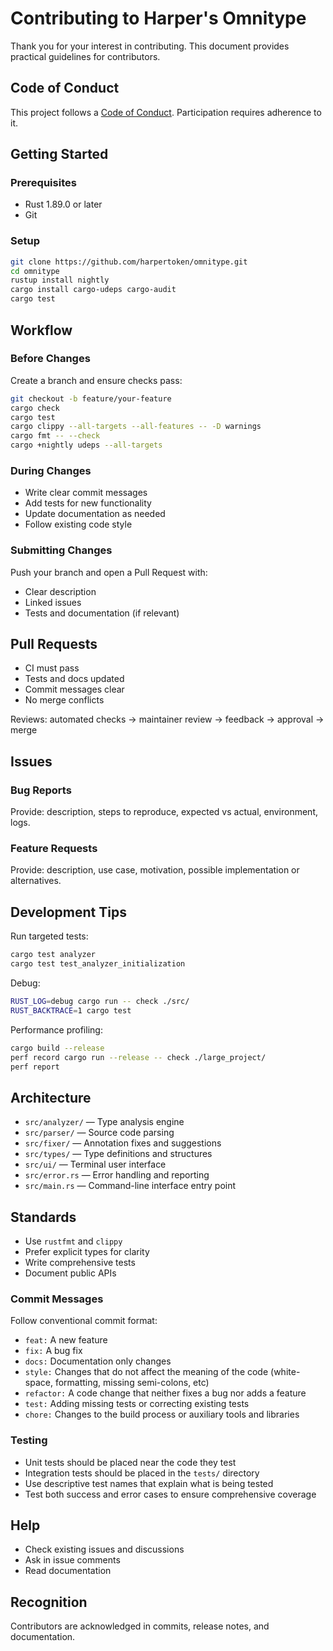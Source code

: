 # Contributing to Harper's Omnitype

Thank you for your interest in contributing. This document provides practical guidelines for contributors.

## Code of Conduct

This project follows a [Code of Conduct](./CODE_OF_CONDUCT.md). Participation requires adherence to it.

## Getting Started

### Prerequisites

* Rust 1.89.0 or later
* Git

### Setup

```bash
git clone https://github.com/harpertoken/omnitype.git
cd omnitype
rustup install nightly
cargo install cargo-udeps cargo-audit
cargo test
```

## Workflow

### Before Changes

Create a branch and ensure checks pass:

```bash
git checkout -b feature/your-feature
cargo check
cargo test
cargo clippy --all-targets --all-features -- -D warnings
cargo fmt -- --check
cargo +nightly udeps --all-targets
```

### During Changes

* Write clear commit messages
* Add tests for new functionality
* Update documentation as needed
* Follow existing code style

### Submitting Changes

Push your branch and open a Pull Request with:

* Clear description
* Linked issues
* Tests and documentation (if relevant)

## Pull Requests

* CI must pass
* Tests and docs updated
* Commit messages clear
* No merge conflicts

Reviews: automated checks → maintainer review → feedback → approval → merge

## Issues

### Bug Reports

Provide: description, steps to reproduce, expected vs actual, environment, logs.

### Feature Requests

Provide: description, use case, motivation, possible implementation or alternatives.

## Development Tips

Run targeted tests:

```bash
cargo test analyzer
cargo test test_analyzer_initialization
```

Debug:

```bash
RUST_LOG=debug cargo run -- check ./src/
RUST_BACKTRACE=1 cargo test
```

Performance profiling:

```bash
cargo build --release
perf record cargo run --release -- check ./large_project/
perf report
```

## Architecture

* `src/analyzer/` — Type analysis engine
* `src/parser/` — Source code parsing
* `src/fixer/` — Annotation fixes and suggestions
* `src/types/` — Type definitions and structures
* `src/ui/` — Terminal user interface
* `src/error.rs` — Error handling and reporting
* `src/main.rs` — Command-line interface entry point

## Standards

* Use `rustfmt` and `clippy`
* Prefer explicit types for clarity
* Write comprehensive tests
* Document public APIs

### Commit Messages

Follow conventional commit format:

* `feat:` A new feature
* `fix:` A bug fix
* `docs:` Documentation only changes
* `style:` Changes that do not affect the meaning of the code (white-space, formatting, missing semi-colons, etc)
* `refactor:` A code change that neither fixes a bug nor adds a feature
* `test:` Adding missing tests or correcting existing tests
* `chore:` Changes to the build process or auxiliary tools and libraries

### Testing

* Unit tests should be placed near the code they test
* Integration tests should be placed in the `tests/` directory
* Use descriptive test names that explain what is being tested
* Test both success and error cases to ensure comprehensive coverage

## Help

* Check existing issues and discussions
* Ask in issue comments
* Read documentation

## Recognition

Contributors are acknowledged in commits, release notes, and documentation.